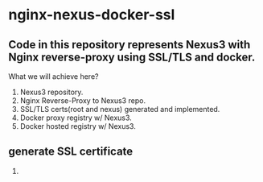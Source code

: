 # nginx-nexus-docker-ssl
## Code in this repository represents Nexus3 with Nginx reverse-proxy using SSL/TLS and docker.
What we will achieve here?
1. Nexus3 repository. 
2. Nginx Reverse-Proxy to Nexus3 repo.
3. SSL/TLS certs(root and nexus) generated and implemented.
4. Docker proxy registry w/ Nexus3.
5. Docker hosted registry w/ Nexus3.

## generate SSL certificate
1. 
